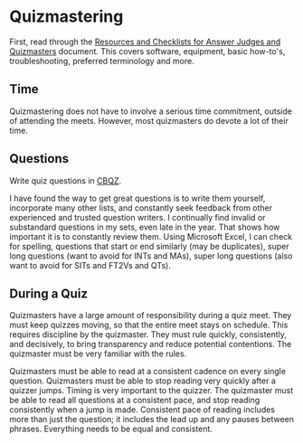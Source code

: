 # Quizmastering

First, read through the [Resources and Checklists for Answer Judges and
Quizmasters](officials_resource_checklist.pdf) document. This covers software,
equipment, basic how-to's, troubleshooting, preferred terminology and more.

## Time

Quizmastering does not have to involve a serious time commitment, outside of
attending the meets. However, most quizmasters do devote a lot of their time.

## Questions

Write quiz questions in [CBQZ](http://cbqz.org/app).

I have found the way to get great questions is to write them yourself,
incorporate many other lists, and constantly seek feedback from other
experienced and trusted question writers. I continually find invalid or
substandard questions in my sets, even late in the year. That shows how
important it is to constantly review them. Using Microsoft Excel, I can check
for spelling, questions that start or end similarly (may be duplicates), super
long questions (want to avoid for INTs and MAs), super long questions (also want
to avoid for SITs and FT2Vs and QTs).

## During a Quiz

Quizmasters have a large amount of responsibility during a quiz meet. They must
keep quizzes moving, so that the entire meet stays on schedule. This requires
discipline by the quizmaster. They must rule quickly, consistently, and
decisively, to bring transparency and reduce potential contentions. The
quizmaster must be very familiar with the rules.

Quizmasters must be able to read at a consistent cadence on every single
question. Quizmasters must be able to stop reading very quickly after a quizzer
jumps. Timing is very important to the quizzer. The quizmaster must be able to
read all questions at a consistent pace, and stop reading consistently when a
jump is made. Consistent pace of reading includes more than just the question;
it includes the lead up and any pauses between phrases. Everything needs to be
equal and consistent.
